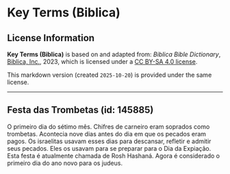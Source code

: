 # Key Terms (Biblica)

## License Information

**Key Terms (Biblica)** is based on and adapted from: _Biblica Bible Dictionary_, [Biblica, Inc.](https://www.biblica.com/), 2023, which is licensed under a [CC BY-SA 4.0 license](https://creativecommons.org/licenses/by-sa/4.0/legalcode.en).

This markdown version (created `2025-10-20`) is provided under the same license.



--------------------------------

## Festa das Trombetas (id: 145885)

O primeiro dia do sétimo mês. Chifres de carneiro eram soprados como trombetas. Acontecia nove dias antes do dia em que os pecados eram pagos. Os israelitas usavam esses dias para descansar, refletir e admitir seus pecados. Eles os usavam para se preparar para o Dia da Expiação. Esta festa é atualmente chamada de Rosh Hashaná. Agora é considerado o primeiro dia do ano novo para os judeus.


